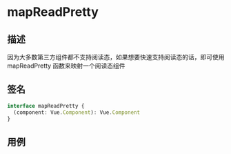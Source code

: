 # mapReadPretty

## 描述

因为大多数第三方组件都不支持阅读态，如果想要快速支持阅读态的话，即可使用 mapReadPretty 函数来映射一个阅读态组件

## 签名

```ts
interface mapReadPretty {
  (component: Vue.Component): Vue.Component
}
```

## 用例

<dumi-previewer demoPath="api/shared/map-read-pretty" />
